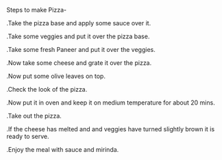 Steps to make Pizza-

.Take the pizza base and apply some sauce over it.

.Take some veggies and put it over the pizza base.

.Take some fresh Paneer and put it over the veggies.

.Now take some cheese and grate it over the pizza.

.Now put some olive leaves on top.

.Check the look of the pizza.

.Now put it in oven and keep it on medium temperature for about 20 mins.

.Take out the pizza.

.If the cheese has melted and and veggies have turned slightly brown it is ready to serve.

.Enjoy the meal with sauce and mirinda.